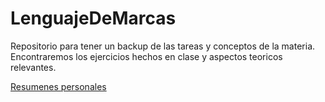 # LenguajeDeMarcas

<!-- :TODO xsl ver que es pendiente para despues de navidades
Crear enlaces desde aqui hacia cada uno de los ejercicios 
dividiendolos en un esquema en funcion del contenido de cada uno de llos .
-->
Repositorio para tener un backup de las tareas y conceptos de la materia. Encontraremos los ejercicios hechos en clase
y aspectos teoricos relevantes.

[Resumenes personales](https://github.com/MateoCarballo/LenguajeDeMarcas/tree/main/00_Resumenes_Personales)